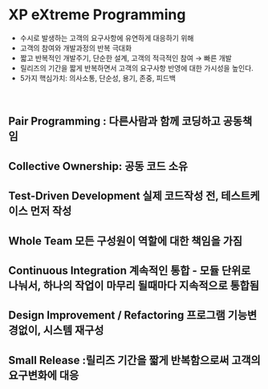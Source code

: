 # XP eXtreme Programming

- 수시로 발생하는 고객의 요구사항에 유연하게 대응하기 위해
- 고객의 참여와 개발과정의 반복 극대화
- 짧고 반복적인 개발주기, 단순한 설계, 고객의 적극적인 참여 → 빠른 개발
- 릴리즈의 기간을 짧게 반복하면서 고객의 요구사항 반영에 대한 가시성을 높인다.
- 5가지 핵심가치: 의사소통, 단순성, 용기, 존중, 피드백

<br>

## Pair Programming : 다른사람과 함께 코딩하고 공동책임
## Collective Ownership: 공동 코드 소유
## Test-Driven Development 실제 코드작성 전, 테스트케이스 먼저 작성
## Whole Team 모든 구성원이 역할에 대한 책임을 가짐
## Continuous Integration 계속적인 통합 - 모듈 단위로 나눠서, 하나의 작업이 마무리 될때마다 지속적으로 통합됨
## Design Improvement / Refactoring 프로그램 기능변경없이, 시스템 재구성
## Small Release :릴리즈 기간을 짧게 반복함으로써 고객의 요구변화에 대응
